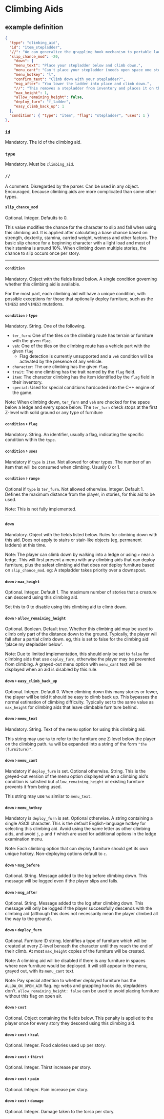 # Climbing Aids

## example definition

```JSON
{
  "type": "climbing_aid",
  "id": "item_stepladder",
  "//": "We can generalize the grappling hook mechanism to portable ladders, so why not?",
  "slip_chance_mod": -20,
    "down": {
    "menu_text": "Place your stepladder below and climb down.",
    "menu_cant": "Can't place your stepladder (needs open space one story below).",
    "menu_hotkey": "l",
    "confirm_text": "Climb down with your stepladder?",
    "msg_after": "You lower the ladder into place and climb down.",
    "//": "This removes a stepladder from inventory and places it on the ground below.",
    "max_height": 1,
    "allow_remaining_height": false,
    "deploy_furn": "f_ladder",
    "easy_climb_back_up": 1
  },
  "condition": { "type": "item", "flag": "stepladder", "uses": 1 }
},
```
### `id`
Mandatory. The id of the climbing aid.

### `type`
Mandatory. Must be `climbing_aid`.

### `//`
A comment.  Disregarded by the parser.  Can be used in any object.  Encouraged, because climbing aids are more complicated than some other types.

#### `slip_chance_mod`
Optional.  Integer.  Defaults to 0.

This value modifies the chance for the character to slip and fall when using this climbing aid.  It is applied after calculating a base chance based on strength, dexterity, stamina, carried weight, wetness and other factors.  The basic slip chance for a beginning character with a light load and most of their stamina is around 10%.  When climbing down multiple stories, the chance to slip occurs once per story.

----

#### `condition`

Mandatory.  Object with the fields listed below.  A single condition governing whether this climbing aid is available.

For the most part, each climbing aid will have a unique condition, with possible exceptions for those that optionally deploy furniture, such as the `VINES2` and `VINES3` mutations.

#### `condition` › `type`

Mandatory.  String.  One of the following.

* `ter_furn`:  One of the tiles on the climbing route has terrain or furniture with the given `flag`.
* `veh`:  One of the tiles on the climbing route has a vehicle part with the given `flag`
  * Flag detection is currently unsupported and a `veh` condition will be activated by the presence of any vehicle.
* `character`:  The one climbing has the given `flag`.
* `trait`:  The one climbing has the trait named by the `flag` field.
* `item`:  The character climbing has the item identified by the `flag` field in their inventory.
* `special`:  Used for special conditions hardcoded into the C++ engine of the game.

Note:  When climbing down, `ter_furn` and `veh` are checked for the space below a ledge and every space below.  The `ter_furn` check stops at the first Z-level with solid ground or any type of furniture

#### `condition` › `flag`

Mandatory.  String.  An identifier, usually a flag, indicating the specific condition within the `type`.

#### `condition` › `uses`

Mandatory if `type` is `item`.  Not allowed for other types.  The number of an item that will be consumed when climbing.  Usually 0 or 1.

#### `condition` › `range`

Optional if `type` is `ter_furn`.  Not allowed otherwise.  Integer.  Default 1.  Defines the maximum distance from the player, in stories, for this aid to be used.

Note:  This is not fully implemented.

-----

#### `down`

Mandatory.  Object with the fields listed below.  Rules for climbing down with this aid.  Does not apply to stairs or stair-like objects (eg, permanent ladders) at this time.

Note:  The player can climb down by walking into a ledge or using `>` near a ledge.  This will first present a menu with any climbing aids that can deploy furniture, plus the safest climbing aid that does *not* deploy furniture based on `slip_chance_mod`.  eg:  A stepladder takes priority over a downspout.

#### `down` › `max_height`
Optional.  Integer.  Default 1.  The maximum number of stories that a creature can descend using this climbing aid.

Set this to 0 to disable using this climbing aid to climb down.

#### `down` › `allow_remaining_height`

Optional.  Boolean.  Default true.  Whether this climbing aid may be used to climb only part of the distance down to the ground.  Typically, the player will fall after a partial climb down.  eg, this is set to false for the climbing aid 'place my stepladder below'.

Note:  Due to limited implementation, this should only be set to `false` for climbing aids that use `deploy_furn`, otherwise the player may be prevented from climbing.  A grayed-out menu option with `menu_cant` text will be displayed when an aid is disabled by this rule.

#### `down` › `easy_climb_back_up`

Optional.  Integer.  Default 0.  When climbing down this many stories or fewer, the player will be told it should be easy to climb back up.  This bypasses the normal estimation of climbing difficulty.  Typically set to the same value as `max_height` for climbing aids that leave climbable furniture behind.

#### `down` › `menu_text`

Mandatory.  String.  Text of the menu option for using this climbing aid.

This string may use `%s` to refer to the furniture one Z-level below the player on the climbing path.  `%s` will be expanded into a string of the form `"the (furniture)"`.

#### `down` › `menu_cant`

Mandatory if `deploy_furn` is set.  Optional otherwise.  String.  This is the greyed-out version of the menu option displayed when a climbing aid's condition is satisfied but `allow_remaining_height` or existing furniture prevents it from being used.

This string may use `%s` similar to `menu_text`.

#### `down` › `menu_hotkey`

Mandatory is `deploy_furn` is set.  Optional otherwise.  A string containing a single ASCII character.  This is the default English-language hotkey for selecting this climbing aid.  Avoid using the same letter as other climbing aids, and avoid `j`, `p` and `f` which are used for additional options in the ledge examination menu.

Note:  Each climbing option that can deploy furniture should get its own unique hotkey.  Non-deploying options default to `c`.

#### `down` › `msg_before`

Optional.  String.  Message added to the log before climbing down.  This message will be logged even if the player slips and falls.

#### `down` › `msg_after`

Optional.  String.  Message added to the log after climbing down.  This message will only be logged if the player successfully descends with the climbing aid (although this does not necessarily mean the player climbed all the way to the ground).

#### `down` › `deploy_furn`

Optional.  Furniture ID string.  Identifies a type of furniture which will be created at every Z-level beneath the character until they reach the end of their climb.  At most `max_height` copies of the furniture will be created.

Note:  A climbing aid will be disabled if there is any furniture in spaces where new furniture would be deployed.  It will still appear in the menu, grayed out, with its `menu_cant` text.

Note:  Pay special attention to whether deployed furniture has the `ALLOW_ON_OPEN_AIR` flag.  eg: webs and grappling hooks do, stepladders don't.  `allow_remaining_height: false` can be used to avoid placing furniture without this flag on open air.

#### `down` › `cost`

Optional.  Object containing the fields below.  This penalty is applied to the player once for every story they descend using this climbing aid.

#### `down` › `cost` › `kcal`

Optional.  Integer.  Food calories used up per story.

#### `down` › `cost` › `thirst`

Optional.  Integer.  Thirst increase per story.

#### `down` › `cost` › `pain`

Optional.  Integer.  Pain increase per story.

#### `down` › `cost` › `damage`

Optional.  Integer.  Damage taken to the torso per story.


